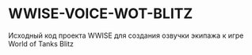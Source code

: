 # WWISE-VOICE-WOT-BLITZ
Исходный код проекта WWISE для создания озвучки экипажа к игре World of Tanks Blitz
